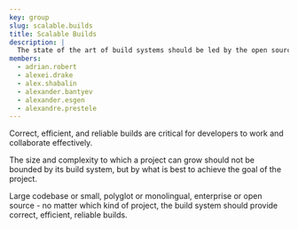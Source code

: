 ```yaml
---
key: group
slug: scalable.builds
title: Scalable Builds
description: |
  The state of the art of build systems should be led by the open source ecosystem. The necessary tools and infrastructure should be readily available and accessible for anyone from open source to enterprise projects.
members:
  - adrian.robert
  - alexei.drake
  - alex.shabalin
  - alexander.bantyev
  - alexander.esgen
  - alexandre.prestele
---
```


Correct, efficient, and reliable builds are critical for developers to
work and collaborate effectively.

The size and complexity to which a project can grow should not be bounded by its
build system, but by what is best to achieve the goal of the project.

Large codebase or small, polyglot or monolingual, enterprise or open source -
no matter which kind of project, the build system should provide correct,
efficient, reliable builds.
